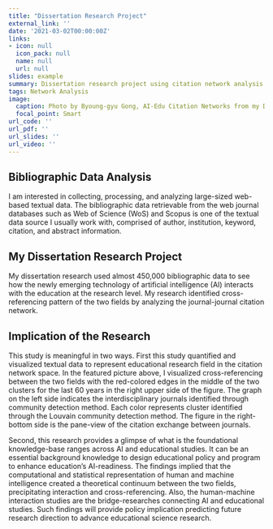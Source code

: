 ```yaml
---
title: "Dissertation Research Project"
external_link: ''
date: '2021-03-02T00:00:00Z'
links:
- icon: null
  icon_pack: null
  name: null
  url: null
slides: example
summary: Dissertation research project using citation network analysis method.
tags: Network Analysis
image:
  caption: Photo by Byoung-gyu Gong, AI-Edu Citation Networks from my Dissertation
  focal_point: Smart
url_code: ''
url_pdf: ''
url_slides: ''
url_video: ''
---
```


## **Bibliographic Data Analysis**
 
I am interested in collecting, processing, and analyzing large-sized web-based textual data. The bibliographic data retrievable from the web journal databases such as Web of Science (WoS) and Scopus is one of the textual data source I usually work with, comprised of author, institution, keyword, citation, and abstract information. 

## **My Dissertation Research Project**

My dissertation research used almost 450,000 bibliographic data to see how the newly emerging technology of artificial intelligence (AI) interacts with the education at the research level. My research identified cross-referencing pattern of the two fields by analyzing the journal-journal citation network. 


## **Implication of the Research**

This study is meaningful in two ways. First this study quantified and visualized textual data to represent educational research field in the citation network space. In the featured picture above, I visualized cross-referencing between the two fields with the red-colored edges in the middle of the two clusters for the last 60 years in the right upper side of the figure. The graph on the left side indicates the interdisciplinary journals identified through community detection method. Each color represents cluster identified through the Louvain community detection method. The figure in the right-bottom side is the pane-view of the citation exchange between journals.  

Second, this research provides a glimpse of what is the foundational knowledge-base ranges across AI and educational studies. It can be an essential background knowledge to design educational policy and program to enhance education’s AI-readiness. The findings implied that the computational and statistical representation of human and machine intelligence created a theoretical continuum between the two fields, precipitating interaction and cross-referencing. Also, the human-machine interaction studies are the bridge-researches connecting AI and educational studies. Such findings will provide policy implication predicting future research direction to advance educational science research.
